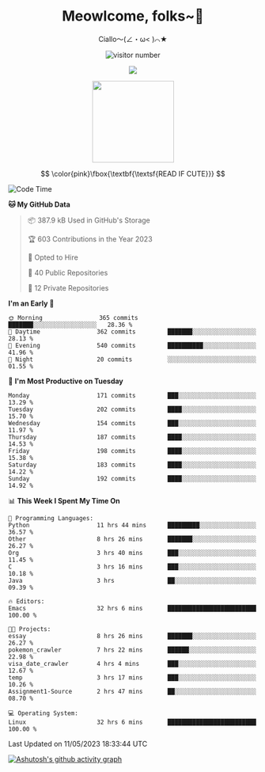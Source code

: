 <div align="center">
  <h1>Meowlcome, folks~👋</h1>
  <p>Ciallo～(∠・ω< )⌒★</p>
</div>

<p align="center">
  <img src="https://count.getloli.com/get/@Ziqi-Yang?theme=rule34" alt="visitor number" />
</p>

<p align="center">
  <img src="https://skillicons.dev/icons?i=rust,c,py,flutter,go,java,js,bash,linux,emacs" />
</p>
<p align="center">
  <img height="165" src="https://github-readme-stats.vercel.app/api?username=Ziqi-Yang&show_icons=true&include_all_commits=true&hide_border=true" />
</p>

$$
\color{pink}\fbox{\textbf{\textsf{READ IF CUTE}}}
$$

<!--START_SECTION:waka-->
![Code Time](http://img.shields.io/badge/Code%20Time-1%2C015%20hrs%2030%20mins-blue)

**🐱 My GitHub Data** 

> 📦 387.9 kB Used in GitHub's Storage 
 > 
> 🏆 603 Contributions in the Year 2023
 > 
> 💼 Opted to Hire
 > 
> 📜 40 Public Repositories 
 > 
> 🔑 12 Private Repositories 
 > 
**I'm an Early 🐤** 

```text
🌞 Morning                365 commits         ███████░░░░░░░░░░░░░░░░░░   28.36 % 
🌆 Daytime                362 commits         ███████░░░░░░░░░░░░░░░░░░   28.13 % 
🌃 Evening                540 commits         ██████████░░░░░░░░░░░░░░░   41.96 % 
🌙 Night                  20 commits          ░░░░░░░░░░░░░░░░░░░░░░░░░   01.55 % 
```
📅 **I'm Most Productive on Tuesday** 

```text
Monday                   171 commits         ███░░░░░░░░░░░░░░░░░░░░░░   13.29 % 
Tuesday                  202 commits         ████░░░░░░░░░░░░░░░░░░░░░   15.70 % 
Wednesday                154 commits         ███░░░░░░░░░░░░░░░░░░░░░░   11.97 % 
Thursday                 187 commits         ████░░░░░░░░░░░░░░░░░░░░░   14.53 % 
Friday                   198 commits         ████░░░░░░░░░░░░░░░░░░░░░   15.38 % 
Saturday                 183 commits         ████░░░░░░░░░░░░░░░░░░░░░   14.22 % 
Sunday                   192 commits         ████░░░░░░░░░░░░░░░░░░░░░   14.92 % 
```


📊 **This Week I Spent My Time On** 

```text
💬 Programming Languages: 
Python                   11 hrs 44 mins      █████████░░░░░░░░░░░░░░░░   36.57 % 
Other                    8 hrs 26 mins       ███████░░░░░░░░░░░░░░░░░░   26.27 % 
Org                      3 hrs 40 mins       ███░░░░░░░░░░░░░░░░░░░░░░   11.45 % 
C                        3 hrs 16 mins       ███░░░░░░░░░░░░░░░░░░░░░░   10.18 % 
Java                     3 hrs               ██░░░░░░░░░░░░░░░░░░░░░░░   09.39 % 

🔥 Editors: 
Emacs                    32 hrs 6 mins       █████████████████████████   100.00 % 

🐱‍💻 Projects: 
essay                    8 hrs 26 mins       ███████░░░░░░░░░░░░░░░░░░   26.27 % 
pokemon_crawler          7 hrs 22 mins       ██████░░░░░░░░░░░░░░░░░░░   22.98 % 
visa_date_crawler        4 hrs 4 mins        ███░░░░░░░░░░░░░░░░░░░░░░   12.67 % 
temp                     3 hrs 17 mins       ███░░░░░░░░░░░░░░░░░░░░░░   10.26 % 
Assignment1-Source       2 hrs 47 mins       ██░░░░░░░░░░░░░░░░░░░░░░░   08.70 % 

💻 Operating System: 
Linux                    32 hrs 6 mins       █████████████████████████   100.00 % 
```


 Last Updated on 11/05/2023 18:33:44 UTC
<!--END_SECTION:waka-->


[![Ashutosh's github activity graph](https://github-readme-activity-graph.cyclic.app/graph?username=Ziqi-Yang&theme=github)](https://github.com/ashutosh00710/github-readme-activity-graph)
